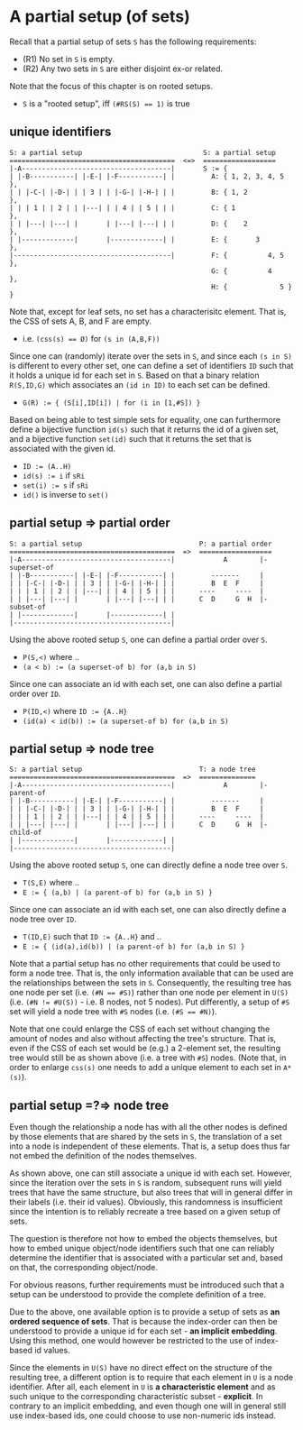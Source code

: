 
<!-- ======================================================================= -->
# A partial setup (of sets)

Recall that a partial setup of sets `S` has the following requirements:

* (R1) No set in `S` is empty.
* (R2) Any two sets in `S` are either disjoint ex-or related.

Note that the focus of this chapter is on rooted setups.

* `S` is a "rooted setup", iff `(#RS(S) == 1)` is true

<!-- ======================================================================= -->
## unique identifiers

```
S: a partial setup                              S: a partial setup
=========================================  <=>  ==================
|-A-------------------------------------|       S := {
| |-B-----------| |-E-| |-F-----------| |         A: { 1, 2, 3, 4, 5 },
| | |-C-| |-D-| | | 3 | | |-G-| |-H-| | |         B: { 1, 2          },
| | | 1 | | 2 | | |---| | | 4 | | 5 | | |         C: { 1             },
| | |---| |---| |       | |---| |---| | |         D: {    2          },
| |-------------|       |-------------| |         E: {       3       },
|---------------------------------------|         F: {          4, 5 },
                                                  G: {          4    },
                                                  H: {             5 } }
```

Note that, except for leaf sets, no set has a characterisitc element.
That is, the CSS of sets A, B, and F are empty.

* i.e. `(css(s) == Ø)` for `(s in (A,B,F))`

Since one can (randomly) iterate over the sets in `S`, and since each `(s in S)`
is different to every other set, one can define a set of identifiers `ID` such
that it holds a unique id for each set in `S`. Based on that a binary relation
`R(S,ID,G)` which associates an `(id in ID)` to each set can be defined.

* `G(R) := { (S[i],ID[i]) | for (i in [1,#S]) }`

Based on being able to test simple sets for equality, one can furthermore define
a bijective function `id(s)` such that it returns the id of a given set, and a
bijective function `set(id)` such that it returns the set that is associated
with the given id.

* `ID := (A..H)`
* `id(s) := i` if `sRi`
* `set(i) := s` if `sRi`
* `id()` is inverse to `set()`

<!-- ======================================================================= -->
## partial setup => partial order

```
S: a partial setup                             P: a partial order
=========================================  =>  ==================
|-A-------------------------------------|            A        |- superset-of
| |-B-----------| |-E-| |-F-----------| |         -------     |
| | |-C-| |-D-| | | 3 | | |-G-| |-H-| | |         B  E  F     |
| | | 1 | | 2 | | |---| | | 4 | | 5 | | |      ----     ----  |
| | |---| |---| |       | |---| |---| | |      C  D     G  H  |- subset-of
| |-------------|       |-------------| |
|---------------------------------------|
```

Using the above rooted setup `S`,
one can define a partial order over `S`.

* `P(S,<)` where ..
* `(a < b) := (a superset-of b) for (a,b in S)`

Since one can associate an id with each set,
one can also define a partial order over `ID`.

* `P(ID,<)` where `ID := {A..H}`
* `(id(a) < id(b)) := (a superset-of b) for (a,b in S)`

<!-- ======================================================================= -->
## partial setup => node tree

```
S: a partial setup                             T: a node tree
=========================================  =>  ==============
|-A-------------------------------------|            A        |- parent-of
| |-B-----------| |-E-| |-F-----------| |         -------     |
| | |-C-| |-D-| | | 3 | | |-G-| |-H-| | |         B  E  F     |
| | | 1 | | 2 | | |---| | | 4 | | 5 | | |      ----     ----  |
| | |---| |---| |       | |---| |---| | |      C  D     G  H  |- child-of
| |-------------|       |-------------| |
|---------------------------------------|
```

Using the above rooted setup `S`,
one can directly define a node tree over `S`.

* `T(S,E)` where ..
* `E := { (a,b) | (a parent-of b) for (a,b in S) }`

Since one can associate an id with each set,
one can also directly define a node tree over `ID`.

* `T(ID,E)` such that `ID := {A..H}` and ..
* `E := { (id(a),id(b)) | (a parent-of b) for (a,b in S) }`

Note that a partial setup has no other requirements that could be used to form
a node tree. That is, the only information available that can be used are the
relationships between the sets in `S`. Consequently, the resulting tree has
one node per set (i.e. `(#N == #S)`) rather than one node per element in `U(S)`
(i.e. `(#N != #U(S))` - i.e. 8 nodes, not 5 nodes). Put differently, a setup
of `#S` set will yield a node tree with `#S` nodes (i.e. `(#S == #N)`).

Note that one could enlarge the CSS of each set without changing the amount of
nodes and also without affecting the tree's structure. That is, even if the CSS
of each set would be (e.g.) a 2-element set, the resulting tree would still be
as shown above (i.e. a tree with `#S`) nodes. (Note that, in order to enlarge
`css(s)` one needs to add a unique element to each set in `A*(s)`).

<!-- ======================================================================= -->
## partial setup =?=> node tree

Even though the relationship a node has with all the other nodes is defined
by those elements that are shared by the sets in `S`, the translation of a
set into a node is independent of these elements. That is, a setup does thus
far not embed the definition of the nodes themselves.

As shown above, one can still associate a unique id with each set. However,
since the iteration over the sets in `S` is random, subsequent runs will
yield trees that have the same structure, but also trees that will in general
differ in their labels (i.e. their id values). Obviously, this randomness is
insufficient since the intention is to reliably recreate a tree based on a
given setup of sets.

The question is therefore not how to embed the objects themselves, but how
to embed unique object/node identifiers such that one can reliably determine
the identifier that is associated with a particular set and, based on that,
the corresponding object/node.

For obvious reasons, further requirements must be introduced such that a setup
can be understood to provide the complete definition of a tree.

Due to the above, one available option is to provide a setup of sets as
**an ordered sequence of sets**. That is because the index-order can then be
understood to provide a unique id for each set - **an implicit embedding**.
Using this method, one would however be restricted to the use of index-based
id values.

Since the elements in `U(S)` have no direct effect on the structure of the
resulting tree, a different option is to require that each element in `U` is a
node identifier. After all, each element in `U` is **a characteristic element**
and as such unique to the corresponding characteristic subset - **explicit**.
In contrary to an implicit embedding, and even though one will in general still
use index-based ids, one could choose to use non-numeric ids instead.
